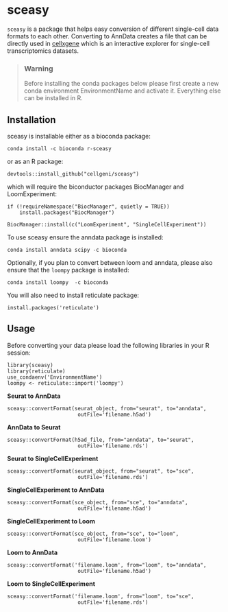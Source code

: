 # sceasy

`sceasy` is a package that helps easy conversion of different single-cell data formats to each other. Converting to AnnData creates a file that can be directly used in [cellxgene](https://github.com/chanzuckerberg/cellxgene) which is an interactive explorer for single-cell transcriptomics datasets.


> ### Warning
> Before installing the conda packages below please first create a new conda environment EnvironmentName and activate it. Everything else can be installed in R.

## Installation

sceasy is installable either as a bioconda package:

```conda install -c bioconda r-sceasy```

or as an R package:

```devtools::install_github("cellgeni/sceasy")```

which will require the biconductor packages BiocManager and LoomExperiment:

```
if (!requireNamespace("BiocManager", quietly = TRUE))
    install.packages("BiocManager")

BiocManager::install(c("LoomExperiment", "SingleCellExperiment"))
```

To use sceasy ensure the anndata package is installed:

```conda install anndata scipy -c bioconda```

Optionally, if you plan to convert between loom and anndata, please also ensure that the `loompy` package is installed:

```conda install loompy  -c bioconda```

You will also need to install reticulate package:

```install.packages('reticulate')```


## Usage

Before converting your data please load the following libraries in your R session:

```
library(sceasy)
library(reticulate)
use_condaenv('EnvironmentName')
loompy <- reticulate::import('loompy')
```

**Seurat to AnnData**

```
sceasy::convertFormat(seurat_object, from="seurat", to="anndata",
                       outFile='filename.h5ad')
```

**AnnData to Seurat**

```
sceasy::convertFormat(h5ad_file, from="anndata", to="seurat",
                       outFile='filename.rds')
```
                       
**Seurat to SingleCellExperiment**

```
sceasy::convertFormat(seurat_object, from="seurat", to="sce",
                       outFile='filename.rds')
```
   
**SingleCellExperiment to AnnData**

```
sceasy::convertFormat(sce_object, from="sce", to="anndata",
                       outFile='filename.h5ad')
```
                       
**SingleCellExperiment to Loom**

```
sceasy::convertFormat(sce_object, from="sce", to="loom",
                       outFile='filename.loom')
```
                       
**Loom to AnnData**

```
sceasy::convertFormat('filename.loom', from="loom", to="anndata",
                       outFile='filename.h5ad')
```
                       
**Loom to SingleCellExperiment**

```
sceasy::convertFormat('filename.loom', from="loom", to="sce",
                       outFile='filename.rds')
```

